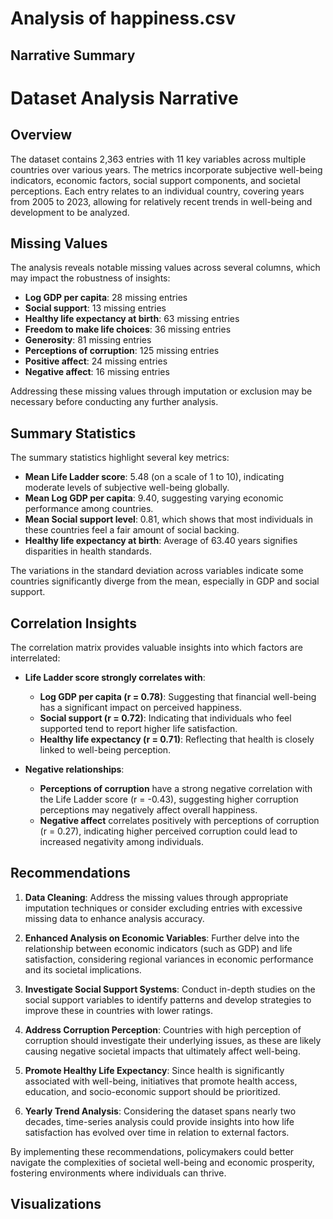 # Analysis of happiness.csv

## Narrative Summary

# Dataset Analysis Narrative

## Overview

The dataset contains 2,363 entries with 11 key variables across multiple countries over various years. The metrics incorporate subjective well-being indicators, economic factors, social support components, and societal perceptions. Each entry relates to an individual country, covering years from 2005 to 2023, allowing for relatively recent trends in well-being and development to be analyzed.

## Missing Values

The analysis reveals notable missing values across several columns, which may impact the robustness of insights:

- **Log GDP per capita**: 28 missing entries
- **Social support**: 13 missing entries
- **Healthy life expectancy at birth**: 63 missing entries
- **Freedom to make life choices**: 36 missing entries
- **Generosity**: 81 missing entries
- **Perceptions of corruption**: 125 missing entries
- **Positive affect**: 24 missing entries
- **Negative affect**: 16 missing entries

Addressing these missing values through imputation or exclusion may be necessary before conducting any further analysis.

## Summary Statistics

The summary statistics highlight several key metrics:

- **Mean Life Ladder score**: 5.48 (on a scale of 1 to 10), indicating moderate levels of subjective well-being globally.
- **Mean Log GDP per capita**: 9.40, suggesting varying economic performance among countries.
- **Mean Social support level**: 0.81, which shows that most individuals in these countries feel a fair amount of social backing.
- **Healthy life expectancy at birth**: Average of 63.40 years signifies disparities in health standards.
  
The variations in the standard deviation across variables indicate some countries significantly diverge from the mean, especially in GDP and social support.

## Correlation Insights

The correlation matrix provides valuable insights into which factors are interrelated:

- **Life Ladder score strongly correlates with**:
  - **Log GDP per capita (r = 0.78)**: Suggesting that financial well-being has a significant impact on perceived happiness.
  - **Social support (r = 0.72)**: Indicating that individuals who feel supported tend to report higher life satisfaction.
  - **Healthy life expectancy (r = 0.71)**: Reflecting that health is closely linked to well-being perception.

- **Negative relationships**:
  - **Perceptions of corruption** have a strong negative correlation with the Life Ladder score (r = -0.43), suggesting higher corruption perceptions may negatively affect overall happiness.
  - **Negative affect** correlates positively with perceptions of corruption (r = 0.27), indicating higher perceived corruption could lead to increased negativity among individuals.

## Recommendations

1. **Data Cleaning**: Address the missing values through appropriate imputation techniques or consider excluding entries with excessive missing data to enhance analysis accuracy.
  
2. **Enhanced Analysis on Economic Variables**: Further delve into the relationship between economic indicators (such as GDP) and life satisfaction, considering regional variances in economic performance and its societal implications.

3. **Investigate Social Support Systems**: Conduct in-depth studies on the social support variables to identify patterns and develop strategies to improve these in countries with lower ratings.

4. **Address Corruption Perception**: Countries with high perception of corruption should investigate their underlying issues, as these are likely causing negative societal impacts that ultimately affect well-being.

5. **Promote Healthy Life Expectancy**: Since health is significantly associated with well-being, initiatives that promote health access, education, and socio-economic support should be prioritized.

6. **Yearly Trend Analysis**: Considering the dataset spans nearly two decades, time-series analysis could provide insights into how life satisfaction has evolved over time in relation to external factors.

By implementing these recommendations, policymakers could better navigate the complexities of societal well-being and economic prosperity, fostering environments where individuals can thrive.

## Visualizations

